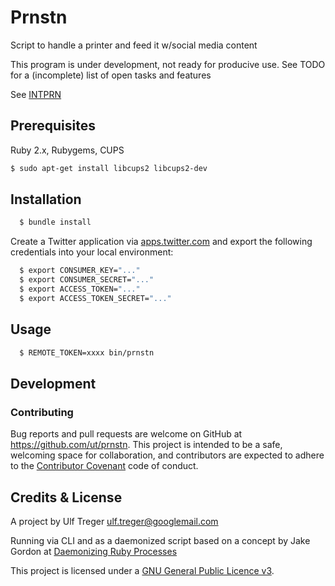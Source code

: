 # Prnstn

Script to handle a printer and feed it w/social media content

This program is under development, not ready for producive use. See TODO for a (incomplete) list of open tasks and features

See [INTPRN](https://ut.github.io/INTPRN/)

## Prerequisites

Ruby 2.x, Rubygems, CUPS

```bash
$ sudo apt-get install libcups2 libcups2-dev
```

## Installation

```bash
  $ bundle install
```
Create a Twitter application via [apps.twitter.com](https://apps.twitter.com/) and export the following credentials into your local environment:

```bash
  $ export CONSUMER_KEY="..."
  $ export CONSUMER_SECRET="..."
  $ export ACCESS_TOKEN="..."
  $ export ACCESS_TOKEN_SECRET="..."
```

## Usage

```bash
  $ REMOTE_TOKEN=xxxx bin/prnstn
```

## Development

### Contributing

Bug reports and pull requests are welcome on GitHub at https://github.com/ut/prnstn. This project is intended to be a safe, welcoming space for collaboration, and contributors are expected to adhere to the [Contributor Covenant](http://contributor-covenant.org) code of conduct.

## Credits & License

A project by Ulf Treger <ulf.treger@googlemail.com>

Running via CLI and as a daemonized script based on a concept by Jake Gordon at [Daemonizing Ruby Processes](http://codeincomplete.com/posts/ruby-daemons/)

This project is licensed under a [GNU General Public Licence v3](LICENSE.txt).

